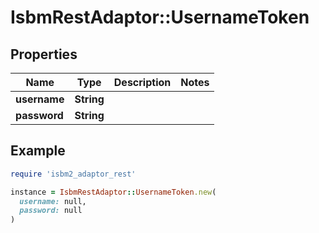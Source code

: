 # IsbmRestAdaptor::UsernameToken

## Properties

| Name | Type | Description | Notes |
| ---- | ---- | ----------- | ----- |
| **username** | **String** |  |  |
| **password** | **String** |  |  |

## Example

```ruby
require 'isbm2_adaptor_rest'

instance = IsbmRestAdaptor::UsernameToken.new(
  username: null,
  password: null
)
```

